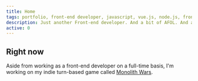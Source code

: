 ```yaml
---
title: Home
tags: portfolio, front-end developer, javascript, vue.js, node.js, front-end, web developer, web development, designer, web designer, full-stack developer, programmer, programming, developer
description: Just another Front-end developer. And a bit of AFOL. And a geek maybe.
active: 0
---
```


## Right now

Aside from working as a front-end developer on a full-time basis, I'm working on my indie turn-based game called [Monolith Wars](https://twitter.com/search?q=%23monolithWars).
